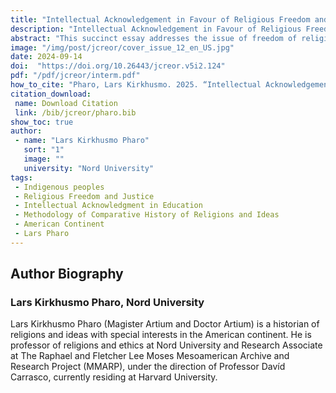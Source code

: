 ```yaml
---
title: "Intellectual Acknowledgement in Favour of Religious Freedom and Justice"
description: "Intellectual Acknowledgement in Favour of Religious Freedom and Justice: Comparative History of Religions and Ideas as Methodology for Education"
abstract: "This succinct essay addresses the issue of freedom of religion for Indigenous cultures. Freedom of belief cannot subsist without justice, i.e. equal recognition. By ignoring the intellectual achievements of Indigenous and other non-Western philosophies and non-Christian religions, scholarship (in the humanities and social sciences, as well as in interrelated education in schools, colleges, and universities) constitutes an important reason for the depreciation of freedom of religious beliefs and, thereby, injustice. I argue that the scientific and pedagogical methodology of the comparative history of religions (developed by theorists of the late nineteenth and twentieth centuries and continued and elaborated by non-Indigenous and Indigenous scholars and educators) should be included in education at schools, colleges, and universities to combat this structural inequity. A historical consciousness of intellectual culture worldwide would not only have an impact on contemporary Indigenous cultures, but also on cultures with an Indigenous heritage (as, for instance, Latino and Chicano cultures of the United States), and would contest antisemitism and prejudice against Islam. To exemplify the history of intellectual and religious multiplicity and complexity, I mention traditions of (ritual) time, writing and semiotic systems, moral ideas, political principles, and the (constitutional) governance of a few selected Indigenous cultures of the American continent to be further researched by Indigenous and non-Indigenous scholars, and to be taught in schools and academia. Finally, I offer concrete recommendations for what is to be done for this new historiography."
image: "/img/post/jcreor/cover_issue_12_en_US.jpg"
date: 2024-09-14
doi:  "https://doi.org/10.26443/jcreor.v5i2.124"
pdf: "/pdf/jcreor/interm.pdf"
how_to_cite: "Pharo, Lars Kirkhusmo. 2025. “Intellectual Acknowledgement in Favour of Religious Freedom and Justice: Comparative History of Religions and Ideas As Methodology for Education”. Journal of the Council for Research on Religion 5 (2). Montreal, QC, Canada:97-110."
citation_download: 
 name: Download Citation
 link: /bib/jcreor/pharo.bib
show_toc: true
author: 
 - name: "Lars Kirkhusmo Pharo"
   sort: "1"
   image: ""
   university: "Nord University"
tags: 
 - Indigenous peoples
 - Religious Freedom and Justice
 - Intellectual Acknowledgment in Education
 - Methodology of Comparative History of Religions and Ideas
 - American Continent
 - Lars Pharo
---
```

## Author Biography
### Lars Kirkhusmo Pharo, Nord University
Lars Kirkhusmo Pharo (Magister Artium and Doctor Artium) is a historian of religions and ideas with special interests in the American continent. He is professor of religions and ethics at Nord University and Research Associate at The Raphael and Fletcher Lee Moses Mesoamerican Archive and Research Project (MMARP), under the direction of Professor Davíd Carrasco, currently residing at Harvard University.